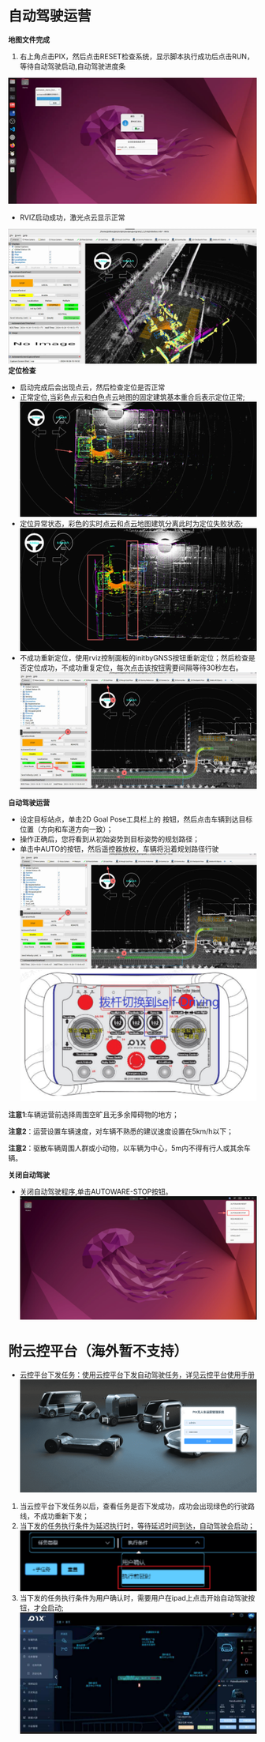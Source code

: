 # 自动驾驶运营
**地图文件完成**

1. 右上角点击PIX，然后点击RESET检查系统，显示脚本执行成功后点击RUN，等待自动驾驶启动,自动驾驶进度条

![autoware1](./images/autoware1.png)

- RVIZ启动成功，激光点云显示正常

![autoware2](./images/autoware2.png)
**定位检查**

- 启动完成后会出现点云，然后检查定位是否正常
- 正常定位,当彩色点云和白色点云地图的固定建筑基本重合后表示定位正常;
![pose](./images/pose2.png)
- 定位异常状态，彩色的实时点云和点云地图建筑分离此时为定位失败状态;
![pose1](./images/pose1.png)
- 不成功重新定位，使用rviz控制面板的initbyGNSS按钮重新定位；然后检查是否定位成功，不成功重复定位，每次点击该按钮需要间隔等待30秒左右。
![pose3](./images/planning3.png)

**自动驾驶运营**

- 设定目标站点，单击2D Goal Pose工具栏上的 按钮，然后点击车辆到达目标位置（方向和车道方向一致）；
- 操作正确后，您将看到从初始姿势到目标姿势的规划路径；
- 单击中AUTO的按钮，然后遥控器放权，车辆将沿着规划路径行驶
![planning](./images/planning2.png)
![auto1](./images/auto1png.png)

**注意1**:车辆运营前选择周围空旷且无多余障碍物的地方；

**注意2**：运营设置车辆速度，对车辆不熟悉的建议速度设置在5km/h以下；

**注意2**：驱散车辆周围人群或小动物，以车辆为中心，5m内不得有行人或其余车辆。
 
**关闭自动驾驶**

- 关闭自动驾驶程序,单击AUTOWARE-STOP按钮。
![stop](./images/stop.png)

# 附云控平台（海外暂不支持）

- 云控平台下发任务：使用云控平台下发自动驾驶任务，详见云控平台使用手册
![point3](./images/point3.png)
1. 当云控平台下发任务以后，查看任务是否下发成功，成功会出现绿色的行驶路线，不成功重新下发；
2. 当下发的任务执行条件为延迟执行时，等待延迟时间到达，自动驾驶会启动；
![poing](./images/point1.png)
3. 当下发的任务执行条件为用户确认时，需要用户在ipad上点击开始自动驾驶按钮，才会启动;
![point2](./images/point4.png)